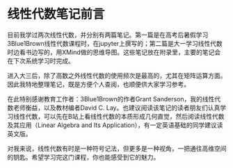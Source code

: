 # 线性代数笔记前言

目前我学过两次线性代数，并分别有两篇笔记。第一篇是在高考后暑假学习3Blue1Brown线性代数课程时，在jupyter上撰写的；第二篇是大一学习线性代数时边看书边写的，用XMind做的思维导图。这些笔记放在附录里，主要的笔记会在下次系统学习时完成。

进入大三后，除了高数之外线性代数的使用频次是最高的，尤其在矩阵运算方面。因此我特地整理笔记，既是方便个人查阅，也顺便供大家学习参考。

在此特别感谢教育工作者：3Blue1Brown的作者Grant Sanderson，我的线性代数老师衡益，以及教材编者David C. Lay。也建议阅读该笔记的读者朋友们认真学习线性代数，可以先在B站上看线性代数的本质形成几何直觉，然后阅读线性代数及其应用（Linear Algebra and Its Application），有一定英语基础的同学建议读英文版。

对我来说，线性代数有时是一种符号记法，但更多是一种视角，一把通往高维空间的钥匙。希望学习完这门课程，你也能感受到它的魅力。